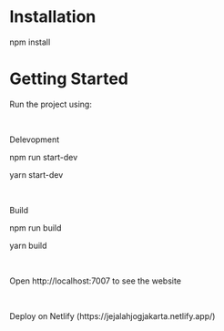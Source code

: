 <h1>Installation</h1>
<p>npm install</p>
<h1>Getting Started</h1>
<p>Run the project using: </p>
<br>
<p>Delevopment</p>
<p>npm run start-dev</p>
<p>yarn start-dev</p>
<br>
<p>Build</p>
<p>npm run build</p>
<p>yarn build</p>
<br>
<p>Open http://localhost:7007 to see the website</p>
<br>
<p>Deploy on Netlify (https://jejalahjogjakarta.netlify.app/)</p>
